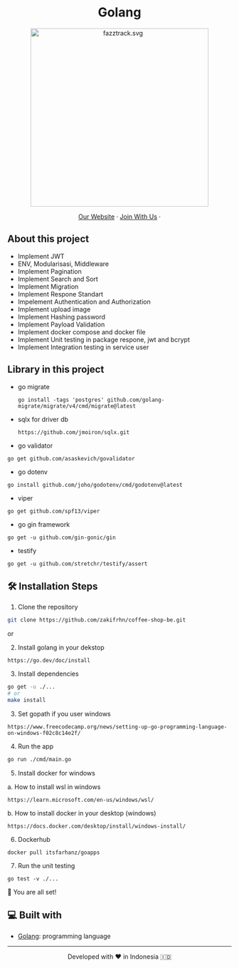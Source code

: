 <h1 align="center">
  Golang 
</h1>

<p align="center"><img src="https://yt3.ggpht.com/ytc/AKedOLT7YD9x6PiR-CfbBbFC3wz2WatiIZFrI_I0v-6k=s900-c-k-c0x00ffffff-no-rj" width="400px" alt="fazztrack.svg" /></p>

<p align="center">
    <a href="https://www.fazztrack.com/" target="blank">Our Website</a>
    ·
    <a href="https://www.fazztrack.com/class/backend-golang">Join With Us</a>
    ·
</p>

## About this project
- Implement JWT
- ENV, Modularisasi, Middleware
- Implement Pagination
- Implement Search and Sort
- Implement Migration
- Implement Respone Standart
- Impelement Authentication and Authorization
- Implement upload image
- Implement Hashing password
- Implement Payload Validation
- Implement docker compose and docker file
- Implement Unit testing in package respone, jwt and bcrypt
- Implement Integration testing in service user


## Library in this project
- go migrate
  ```
  go install -tags 'postgres' github.com/golang-migrate/migrate/v4/cmd/migrate@latest
  ```

- sqlx for driver db
  ```
  https://github.com/jmoiron/sqlx.git
  ```

- go validator
```
go get github.com/asaskevich/govalidator
```

- go dotenv
```
go install github.com/joho/godotenv/cmd/godotenv@latest
```

- viper
```
go get github.com/spf13/viper
```

- go gin framework
```
go get -u github.com/gin-gonic/gin
```

- testify
```
go get -u github.com/stretchr/testify/assert 
```


## 🛠️ Installation Steps

1. Clone the repository

```bash
git clone https://github.com/zakifrhn/coffee-shop-be.git
```

or

2. Install golang in your dekstop 
```
https://go.dev/doc/install
```

3. Install dependencies

```bash
go get -u ./...
# or
make install
```

3. Set gopath if you user windows
```
https://www.freecodecamp.org/news/setting-up-go-programming-language-on-windows-f02c8c14e2f/
```

4. Run the app

```bash
go run ./cmd/main.go
```

5. Install docker for windows

a. How to install wsl in windows
```
https://learn.microsoft.com/en-us/windows/wsl/
```

b. How to install docker in your desktop (windows)
```
https://docs.docker.com/desktop/install/windows-install/
```

6. Dockerhub
```
docker pull itsfarhanz/goapps
```

7. Run the unit testing
```
go test -v ./...
```


🌟 You are all set!

## 💻 Built with

-   [Golang](https://go.dev/): programming language


<hr>
<p align="center">
Developed with ❤️ in Indonesia 	🇮🇩
</p>
